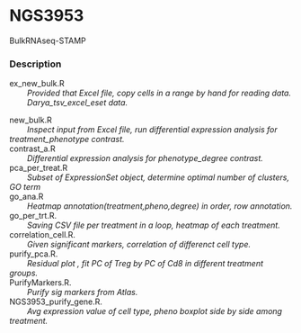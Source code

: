 # NGS3953
BulkRNAseq-STAMP
### Description 
ex_new_bulk.R     
&nbsp;&nbsp; &nbsp;&nbsp; &nbsp;  _Provided that Excel file, copy cells in a range by hand for reading data._ <br/>
&nbsp;&nbsp; &nbsp;&nbsp; &nbsp;   _Darya_tsv_excel_eset data._<br/>

new_bulk.R        
&nbsp;&nbsp; &nbsp;&nbsp; &nbsp;   _Inspect input from Excel file, run differential expression analysis for treatment\_phenotype contrast._ <br/> 
contrast_a.R    
&nbsp;&nbsp; &nbsp;&nbsp; &nbsp;   _Differential expression analysis for phenotype\_degree contrast._ <br/>
pca_per_treat.R    
&nbsp;&nbsp; &nbsp;&nbsp; &nbsp;   _Subset of ExpressionSet object, determine optimal number of clusters, GO term_  <br/>
go_ana.R   
&nbsp;&nbsp; &nbsp;&nbsp; &nbsp;  _Heatmap annotation(treatment,pheno,degree) in order, row annotation._ <br/>
go_per_trt.R.   
&nbsp;&nbsp; &nbsp;&nbsp; &nbsp;   _Saving CSV file per treatment in a loop, heatmap of each treatment._ <br/>
correlation_cell.R.   
&nbsp;&nbsp; &nbsp;&nbsp; &nbsp;   _Given significant markers, correlation of differenct cell type._ <br/>
purify_pca.R.   
&nbsp;&nbsp; &nbsp;&nbsp; &nbsp;    _Residual plot , fit PC of Treg by PC of Cd8 in different treatment groups._<br/>
PurifyMarkers.R.   
&nbsp;&nbsp; &nbsp;&nbsp; &nbsp; _Purify sig markers from Atlas._ <br/>
NGS3953_purify_gene.R.  
&nbsp;&nbsp; &nbsp;&nbsp; &nbsp; _Avg expression value of cell type, pheno boxplot side by side among treatment._ <br/> 
